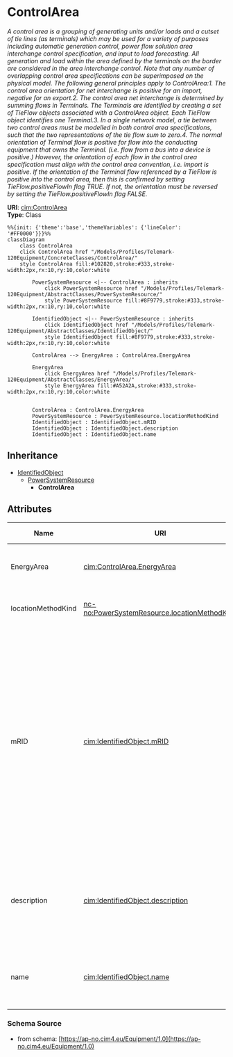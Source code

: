 # ControlArea

_A control area is a grouping of generating units and/or loads and a cutset of tie lines (as terminals) which may be used for a variety of purposes including automatic generation control, power flow solution area interchange control specification, and input to load forecasting. All generation and load within the area defined by the terminals on the border are considered in the area interchange control. Note that any number of overlapping control area specifications can be superimposed on the physical model. The following general principles apply to ControlArea:1.  The control area orientation for net interchange is positive for an import, negative for an export.2.  The control area net interchange is determined by summing flows in Terminals. The Terminals are identified by creating a set of TieFlow objects associated with a ControlArea object. Each TieFlow object identifies one Terminal.3.  In a single network model, a tie between two control areas must be modelled in both control area specifications, such that the two representations of the tie flow sum to zero.4.  The normal orientation of Terminal flow is positive for flow into the conducting equipment that owns the Terminal. (i.e. flow from a bus into a device is positive.) However, the orientation of each flow in the control area specification must align with the control area convention, i.e. import is positive. If the orientation of the Terminal flow referenced by a TieFlow is positive into the control area, then this is confirmed by setting TieFlow.positiveFlowIn flag TRUE. If not, the orientation must be reversed by setting the TieFlow.positiveFlowIn flag FALSE._

**URI**: [cim:ControlArea](https://cim.ucaiug.io/ns#ControlArea)<br />
**Type**: Class

```mermaid
%%{init: {'theme':'base','themeVariables': {'lineColor': '#FF0000'}}}%%
classDiagram
    class ControlArea
    click ControlArea href "/Models/Profiles/Telemark-120Equipment/ConcreteClasses/ControlArea/"
    style ControlArea fill:#102820,stroke:#333,stroke-width:2px,rx:10,ry:10,color:white
     
        PowerSystemResource <|-- ControlArea : inherits
            click PowerSystemResource href "/Models/Profiles/Telemark-120Equipment/AbstractClasses/PowerSystemResource/"
            style PowerSystemResource fill:#8F9779,stroke:#333,stroke-width:2px,rx:10,ry:10,color:white
     
        IdentifiedObject <|-- PowerSystemResource : inherits
            click IdentifiedObject href "/Models/Profiles/Telemark-120Equipment/AbstractClasses/IdentifiedObject/"
            style IdentifiedObject fill:#8F9779,stroke:#333,stroke-width:2px,rx:10,ry:10,color:white

        ControlArea --> EnergyArea : ControlArea.EnergyArea

        EnergyArea
            click EnergyArea href "/Models/Profiles/Telemark-120Equipment/AbstractClasses/EnergyArea/"
            style EnergyArea fill:#A52A2A,stroke:#333,stroke-width:2px,rx:10,ry:10,color:white


        ControlArea : ControlArea.EnergyArea
        PowerSystemResource : PowerSystemResource.locationMethodKind
        IdentifiedObject : IdentifiedObject.mRID
        IdentifiedObject : IdentifiedObject.description
        IdentifiedObject : IdentifiedObject.name
```

## Inheritance
* [IdentifiedObject](/Models/Profiles/Telemark-120Equipment/AbstractClasses/IdentifiedObject/)
    * [PowerSystemResource](/Models/Profiles/Telemark-120Equipment/AbstractClasses/PowerSystemResource/)
        * **ControlArea**

## Attributes
| Name | URI | Cardinality and Range | Description | Inheritance |
| ---  | --- | --- | --- | --- |
| EnergyArea | [cim:ControlArea.EnergyArea](https://cim.ucaiug.io/ns#ControlArea.EnergyArea) | 0..1 EnergyArea | The energy area that is forecast from this control area specification. | direct |
| locationMethodKind | [nc-no:PowerSystemResource.locationMethodKind](http://cim4.eu/ns/nc-no#PowerSystemResource.locationMethodKind) | 0..1 LocationMethodKind | Possible methods to derive geographical location. | PowerSystemResource |
| mRID | [cim:IdentifiedObject.mRID](https://cim.ucaiug.io/ns#IdentifiedObject.mRID) | 0..1 string | Master resource identifier issued by a model authority. The mRID is unique within an exchange context. Global uniqueness is easily achieved by using a UUID, as specified in RFC 4122, for the mRID. The use of UUID is strongly recommended.For CIMXML data files in RDF syntax conforming to IEC 61970-552, the mRID is mapped to rdf:ID or rdf:about attributes that identify CIM object elements. | IdentifiedObject |
| description | [cim:IdentifiedObject.description](https://cim.ucaiug.io/ns#IdentifiedObject.description) | 0..1 string | The description is a free human readable text describing or naming the object. It may be non unique and may not correlate to a naming hierarchy. | IdentifiedObject |
| name | [cim:IdentifiedObject.name](https://cim.ucaiug.io/ns#IdentifiedObject.name) | 0..1 string | The name is any free human readable and possibly non unique text naming the object. | IdentifiedObject |

### Schema Source
* from schema: [https://ap-no.cim4.eu/Equipment/1.0](https://ap-no.cim4.eu/Equipment/1.0)
